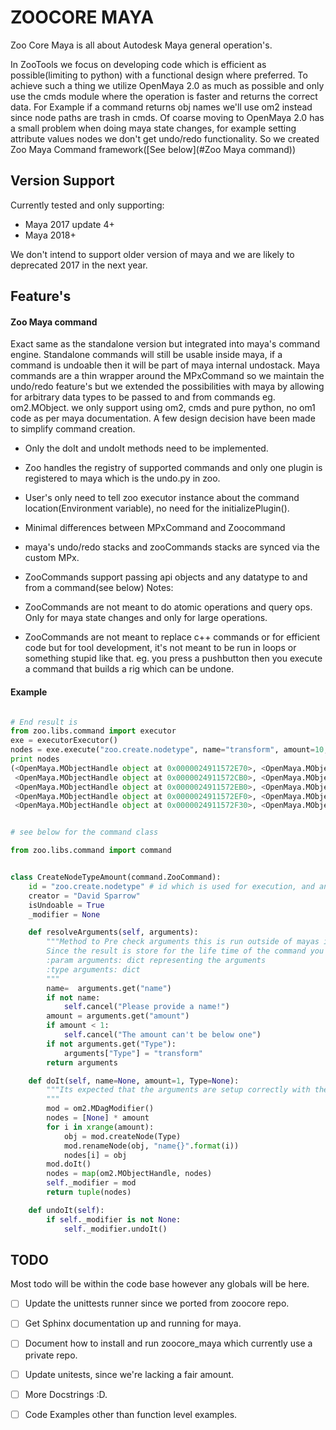 ZOOCORE MAYA
============
Zoo Core Maya is all about Autodesk Maya general operation's.

In ZooTools we focus on developing code which is efficient as possible(limiting to python) with a functional design where preferred.
To achieve such a thing we utilize OpenMaya 2.0 as much as possible and only use the cmds module where the operation
is faster and returns the correct data. For Example if a command returns obj names we'll use om2 instead since node
paths are trash in cmds.
Of coarse moving to OpenMaya 2.0 has a small problem when doing maya state changes, for example setting attribute values nodes we don't get
undo/redo functionality. So we created Zoo Maya Command framework([See below](#Zoo Maya command))




Version Support
---------------
Currently tested and only supporting:
- Maya 2017 update 4+
- Maya 2018+

We don't intend to support older version of maya and we are likely to deprecated 2017 in the next year.


Feature's
---------
#### Zoo Maya command


Exact same as the standalone version but integrated into maya's command engine. Standalone commands will still be usable
inside maya, if a command is undoable then it will be part of maya internal undostack.
Maya commands are a thin wrapper around the MPxCommand so we maintain the undo/redo feature's but we extended the possibilities
with maya by allowing for arbitrary data types to be passed to and from commands eg. om2.MObject. we only support using
om2, cmds and pure python, no om1 code as per maya documentation.
A few design decision have been made to simplify command creation.

- Only the doIt and undoIt methods need to be implemented.
- Zoo handles the registry of supported commands and only one plugin is registered to maya which is the undo.py in zoo.
- User's only need to tell zoo executor instance about the command location(Environment variable), no need for the initializePlugin().
- Minimal differences between MPxCommand and Zoocommand
- maya's undo/redo stacks and zooCommands stacks are synced via the custom MPx.
- ZooCommands support passing api objects and any datatype to and from a command(see below)
Notes:

- ZooCommands are not meant to do atomic operations and query ops. Only for maya state changes and only for large operations.
- ZooCommands are not meant to replace c++ commands or for efficient code but for tool development, it's not meant to be
run in loops or something stupid like that. eg. you press a pushbutton then you execute a command that builds a rig which
can be undone.


#### Example
```python

# End result is
from zoo.libs.command import executor
exe = executorExecutor()
nodes = exe.execute("zoo.create.nodetype", name="transform", amount=10, Type="transform")
print nodes
(<OpenMaya.MObjectHandle object at 0x0000024911572E70>, <OpenMaya.MObjectHandle object at 0x0000024911572E30>,
 <OpenMaya.MObjectHandle object at 0x0000024911572CB0>, <OpenMaya.MObjectHandle object at 0x0000024911572E90>,
 <OpenMaya.MObjectHandle object at 0x0000024911572EB0>, <OpenMaya.MObjectHandle object at 0x0000024911572ED0>,
 <OpenMaya.MObjectHandle object at 0x0000024911572EF0>, <OpenMaya.MObjectHandle object at 0x0000024911572F10>,
 <OpenMaya.MObjectHandle object at 0x0000024911572F30>, <OpenMaya.MObjectHandle object at 0x0000024911572F50>)


# see below for the command class

from zoo.libs.command import command


class CreateNodeTypeAmount(command.ZooCommand):
    id = "zoo.create.nodetype" # id which is used for execution, and any filtering, lookups, GUIs etc
    creator = "David Sparrow"
    isUndoable = True
    _modifier = None

    def resolveArguments(self, arguments):
        """Method to Pre check arguments this is run outside of mayas internals and the result cached on to the command instance.
        Since the result is store for the life time of the command you need to convert MObjects to MObjectHandles.
        :param arguments: dict representing the arguments
        :type arguments: dict
        """
        name=  arguments.get("name")
        if not name:
            self.cancel("Please provide a name!")
        amount = arguments.get("amount")
        if amount < 1:
            self.cancel("The amount can't be below one")
        if not arguments.get("Type"):
            arguments["Type"] = "transform"
        return arguments

    def doIt(self, name=None, amount=1, Type=None):
        """Its expected that the arguments are setup correctly with the correct datatype,
        """
        mod = om2.MDagModifier()
        nodes = [None] * amount
        for i in xrange(amount):
            obj = mod.createNode(Type)
            mod.renameNode(obj, "name{}".format(i))
            nodes[i] = obj
        mod.doIt()
        nodes = map(om2.MObjectHandle, nodes)
        self._modifier = mod
        return tuple(nodes)

    def undoIt(self):
        if self._modifier is not None:
            self._modifier.undoIt()
```


TODO
----
Most todo will be within the code base however any globals will be here.

- [ ] Update the unittests runner since we ported from zoocore repo.
- [ ] Get Sphinx documentation up and running for maya.
- [ ] Document how to install and run zoocore_maya which currently use a private repo.
- [ ] Update unitests, since we're lacking a fair amount.
- [ ] More Docstrings :D.
- [ ] Code Examples other than function level examples.


